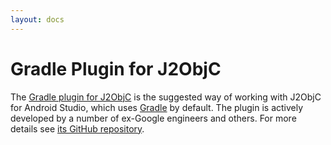 ```yaml
---
layout: docs
---
```


# Gradle Plugin for J2ObjC

The [Gradle plugin for J2ObjC](https://github.com/j2objc-contrib/j2objc-gradle)
is the suggested way of working with J2ObjC for Android Studio, which uses
[Gradle](http://gradle.org/) by default. The plugin is actively developed by a
number of ex-Google engineers and others. For more details see [its GitHub
repository](https://github.com/j2objc-contrib/j2objc-gradle).
